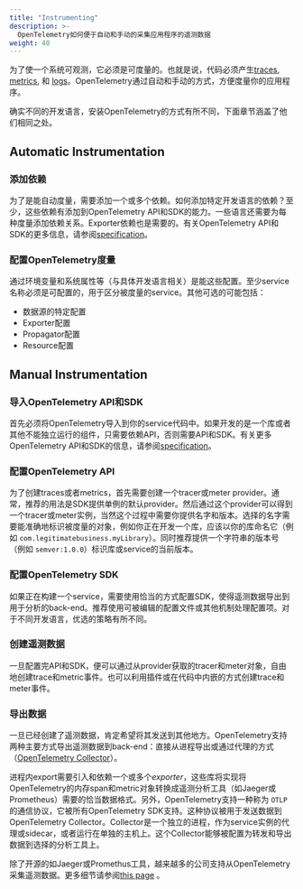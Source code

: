```yaml
---
title: "Instrumenting"
description: >-
  OpenTelemetry如何便于自动和手动的采集应用程序的遥测数据
weight: 40
---
```

为了使一个系统可观测，它必须是可度量的。也就是说，代码必须产生[traces](/docs/concepts/observability-primer/#distributed-traces),
[metrics](/docs/concepts/observability-primer/#reliability--metrics), 和
[logs](/docs/concepts/observability-primer/#logs)。OpenTelemetry通过自动和手动的方式，方便度量你的应用程序。

确实不同的开发语言，安装OpenTelemetry的方式有所不同，下面章节涵盖了他们相同之处。

## Automatic Instrumentation

### 添加依赖

为了是能自动度量，需要添加一个或多个依赖。如何添加特定开发语言的依赖？至少，这些依赖有添加到OpenTelemetry API和SDK的能力。一些语言还需要为每种度量添加依赖关系。Exporter依赖也是需要的。有关OpenTelemetry API和SDK的更多信息，请参阅[specification](/docs/reference/specification/)。

### 配置OpenTelemetry度量

通过环境变量和系统属性等（与具体开发语言相关）是能这些配置。至少service名称必须是可配置的，用于区分被度量的service。其他可选的可能包括：

- 数据源的特定配置
- Exporter配置
- Propagator配置
- Resource配置

## Manual Instrumentation

### 导入OpenTelemetry API和SDK

首先必须将OpenTelemetry导入到你的service代码中。如果开发的是一个库或者其他不能独立运行的组件，只需要依赖API，否则需要API和SDK。有关更多OpenTelemetry API和SDK的信息，请参阅[specification](/docs/reference/specification/)。

### 配置OpenTelemetry API

为了创建traces或者metrics，首先需要创建一个tracer或meter provider。通常，推荐的用法是SDK提供单例的默认provider。然后通过这个provider可以得到一个tracer或meter实例，当然这个过程中需要你提供名字和版本。选择的名字需要能准确地标识被度量的对象，例如你正在开发一个库，应该以你的库命名它（例如 `com.legitimatebusiness.myLibrary`）。同时推荐提供一个字符串的版本号（例如 `semver:1.0.0`）标识库或service的当前版本。

### 配置OpenTelemetry SDK

如果正在构建一个service，需要使用恰当的方式配置SDK，使得遥测数据导出到用于分析的back-end。推荐使用可被编辑的配置文件或其他机制处理配置项。对于不同开发语言，优选的策略有所不同。

### 创建遥测数据

一旦配置完API和SDK，便可以通过从provider获取的tracer和meter对象，自由地创建trace和metric事件。也可以利用插件或在代码中内嵌的方式创建trace和meter事件。

### 导出数据

一旦已经创建了遥测数据，肯定希望将其发送到其他地方。OpenTelemetry支持两种主要方式导出遥测数据到back-end：直接从进程导出或通过代理的方式（[OpenTelemetry Collector](/docs/collector)）。

进程内export需要引入和依赖一个或多个*exporter*，这些库将实现将OpenTelemetry的内存span和metric对象转换成遥测分析工具（如Jaeger或Prometheus）需要的恰当数据格式。另外，OpenTelemetry支持一种称为 `OTLP`的通信协议，它被所有OpenTelemetry SDK支持。这种协议被用于发送数据到OpenTelemetry Collector。Collector是一个独立的进程，作为service实例的代理或sidecar，或者运行在单独的主机上。这个Collector能够被配置为转发和导出数据到选择的分析工具上。

除了开源的如Jaeger或Promethus工具，越来越多的公司支持从OpenTelemetry采集遥测数据。更多细节请参阅[this page](/vendors) 。
